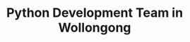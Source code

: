 ---
title: Python Development Team in Wollongong
permalink: /landings/locations/wollongong/developer/python
technology: Python
location: Wollongong
---